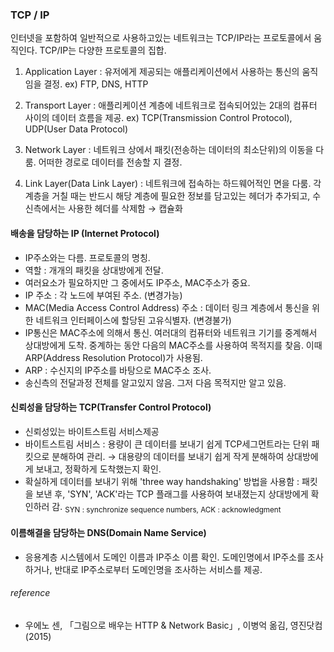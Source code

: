 ### TCP / IP

인터넷을 포함하여 일반적으로 사용하고있는 네트워크는 TCP/IP라는 프로토콜에서 움직인다. TCP/IP는 다양한 프로토콜의 집합. 

1. Application Layer : 유저에게 제공되는 애플리케이션에서 사용하는 통신의 움직임을 결정. ex) FTP, DNS, HTTP

2. Transport Layer : 애플리케이션 계층에 네트워크로 접속되어있는 2대의 컴퓨터 사이의 데이터 흐름을 제공. ex) TCP(Transmission Control Protocol), UDP(User Data Protocol)

3. Network Layer : 네트워크 상에서 패킷(전송하는 데이터의 최소단위)의 이동을 다룸. 어떠한 경로로 데이터를 전송할 지 결정.

4. Link Layer(Data Link Layer) : 네트워크에 접속하는 하드웨어적인 면을 다룸. 각 계층을 거칠 때는 반드시 해당 계층에 필요한 정보를 담고있는 헤더가 추가되고, 수신측에서는 사용한 헤더를 삭제함 → 캡슐화


#### 배송을 담당하는 IP (Internet Protocol)

* IP주소와는 다름. 프로토콜의 명칭.
* 역할 : 개개의 패킷을 상대방에게 전달.
* 여러요소가 필요하지만 그 중에서도 IP주소, MAC주소가 중요.
* IP 주소 : 각 노드에 부여된 주소. (변경가능)
* MAC(Media Access Control Address) 주소 : 데이터 링크 계층에서 통신을 위한 네트워크 인터페이스에 할당된 고유식별자. (변경불가)
* IP통신은 MAC주소에 의해서 통신. 여러대의 컴퓨터와 네트워크 기기를 중계해서 상대방에게 도착. 중계하는 동안 다음의 MAC주소를 사용하여 목적지를 찾음. 이때 ARP(Address Resolution Protocol)가 사용됨.
* ARP : 수신지의 IP주소를 바탕으로 MAC주소 조사.
* 송신측의 전달과정 전체를 알고있지 않음. 그저 다음 목적지만 알고 있음.


#### 신뢰성을 담당하는 TCP(Transfer Control Protocol)

* 신뢰성있는 바이트스트림 서비스제공
* 바이트스트림 서비스 : 용량이 큰 데이터를 보내기 쉽게 TCP세그먼트라는 단위 패킷으로 분해하여 관리. → 대용량의 데이터를 보내기 쉽게 작게 분해하여 상대방에게 보내고, 정확하게 도착했는지 확인.
* 확실하게 데이터를 보내기 위해 'three way handshaking' 방법을 사용함 : 패킷을 보낸 후, 'SYN', 'ACK'라는 TCP 플래그를 사용하여 보내졌는지 상대방에게 확인하러 감. 
<sub>SYN : synchronize sequence numbers, ACK : acknowledgment</sub>


#### 이름해결을 담당하는 DNS(Domain Name Service)

* 응용계층 시스템에서 도메인 이름과 IP주소 이름 확인. 도메인명에서 IP주소를 조사하거나, 반대로 IP주소로부터 도메인명을 조사하는 서비스를 제공.


###### reference
* 우에노 센, 「그림으로 배우는 HTTP & Network Basic」, 이병억 옮김, 영진닷컴(2015)
